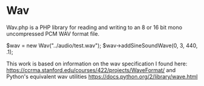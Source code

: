 Wav
=========
Wav.php is a PHP library for reading and writing to an 8 or 16 bit mono uncompressed PCM WAV format file. 

$wav = new Wav("../audio/test.wav");
$wav->addSineSoundWave(0, 3, 440, .1);

This work is based on information on the wav specification I found here: 
https://ccrma.stanford.edu/courses/422/projects/WaveFormat/ 
and Python's equivalent wav utilities https://docs.python.org/2/library/wave.html
